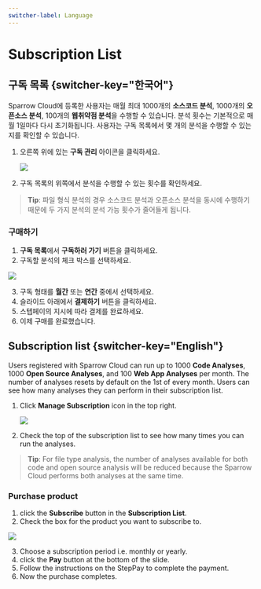 ```yaml
---
switcher-label: Language
---
```

# Subscription List


## 구독 목록 {switcher-key="한국어"}

Sparrow Cloud에 등록한 사용자는 매월 최대 1000개의 **소스코드 분석**, 1000개의 **오픈소스 분석**, 100개의 **웹취약점 분석**을 수행할 수 있습니다. 분석 횟수는 기본적으로 매월 1일마다 다시 초기화됩니다. 사용자는 구독 목록에서 몇 개의 분석을 수행할 수 있는지를 확인할 수 있습니다.

1. 오른쪽 위에 있는 **구독 관리** 아이콘을 클릭하세요.

   <img src="내계정_구독00.png" />

2. 구독 목록의 위쪽에서 분석을 수행할 수 있는 횟수를 확인하세요.

> **Tip**: 파일 형식 분석의 경우 소스코드 분석과 오픈소스 분석을 동시에 수행하기 때문에 두 가지 분석의 분석 가능 횟수가 줄어들게 됩니다.


### 구매하기

1. **구독 목록**에서 **구독하러 가기** 버튼을 클릭하세요.
2. 구독할 분석의 체크 박스를 선택하세요.

<img src="내계정_구독01.png" />

3. 구독 형태를 **월간** 또는 **연간** 중에서 선택하세요.
4. 슬라이드 아래에서 **결제하기** 버튼을 클릭하세요. 
5. 스텝페이의 지시에 따라 결제를 완료하세요. 
6. 이제 구매를 완료했습니다.



## Subscription list {switcher-key="English"}

Users registered with Sparrow Cloud can run up to 1000 **Code Analyses**, 1000 **Open Source Analyses**, and 100 **Web App Analyses** per month. The number of analyses resets by default on the 1st of every month. Users can see how many analyses they can perform in their subscription list.

1. Click **Manage Subscription** icon in the top right.

   <img src="myaccount_sub00.png" />
 
2. Check the top of the subscription list to see how many times you can run the analyses.

> **Tip**: For file type analysis, the number of analyses available for both code and open source analysis will be reduced because the Sparrow Cloud performs both analyses at the same time.


### Purchase product

1. click the **Subscribe** button in the **Subscription List**.
2. Check the box for the product you want to subscribe to.

<img src="myaccount_sub01.png" />

3. Choose a subscription period i.e. monthly or yearly. 
4. click the **Pay** button at the bottom of the slide. 
5. Follow the instructions on the StepPay to complete the payment. 
6. Now the purchase completes.